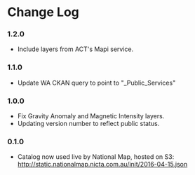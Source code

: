 
Change Log
==========

### 1.2.0

* Include layers from ACT's Mapi service.

### 1.1.0
* Update WA CKAN query to point to "_Public_Services"

### 1.0.0

* Fix Gravity Anomaly and Magnetic Intensity layers.
* Updating version number to reflect public status.

### 0.1.0

* Catalog now used live by National Map, hosted on S3: http://static.nationalmap.nicta.com.au/init/2016-04-15.json